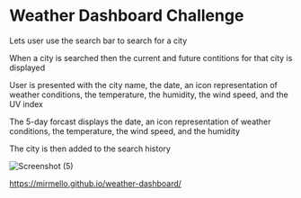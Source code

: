 # Weather Dashboard Challenge

Lets user use the search bar to search for a city

When a city is searched then the current and future contitions for that city is displayed

User is presented with the city name, the date, an icon representation of weather conditions, the temperature, the humidity, the wind speed, and the UV index

The 5-day forcast displays the date, an icon representation of weather conditions, the temperature, the wind speed, and the humidity

The city is then added to the search history

![Screenshot (5)](https://user-images.githubusercontent.com/96323393/165008778-cc9e9619-def9-48ca-8686-710eb99d3a0e.png)

https://mirmello.github.io/weather-dashboard/
